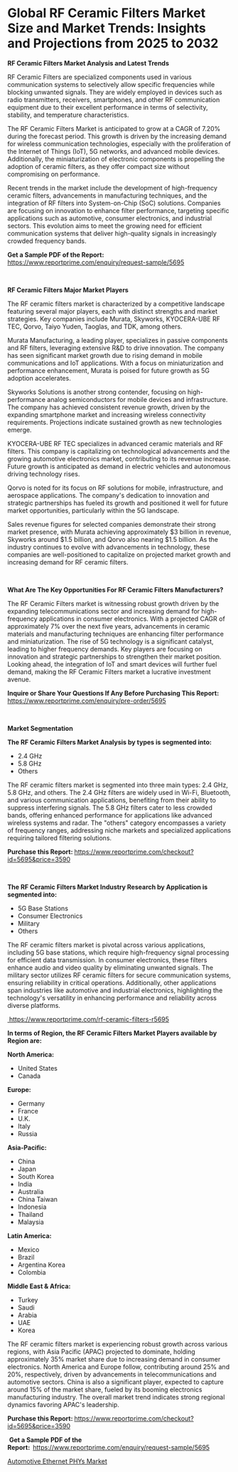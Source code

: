 <p><h1>Global RF Ceramic Filters Market Size and Market Trends: Insights and Projections from 2025 to 2032</h1></p><p><strong>RF Ceramic Filters Market Analysis and Latest Trends</strong></p>
<p><p>RF Ceramic Filters are specialized components used in various communication systems to selectively allow specific frequencies while blocking unwanted signals. They are widely employed in devices such as radio transmitters, receivers, smartphones, and other RF communication equipment due to their excellent performance in terms of selectivity, stability, and temperature characteristics.</p><p>The RF Ceramic Filters Market is anticipated to grow at a CAGR of 7.20% during the forecast period. This growth is driven by the increasing demand for wireless communication technologies, especially with the proliferation of the Internet of Things (IoT), 5G networks, and advanced mobile devices. Additionally, the miniaturization of electronic components is propelling the adoption of ceramic filters, as they offer compact size without compromising on performance.</p><p>Recent trends in the market include the development of high-frequency ceramic filters, advancements in manufacturing techniques, and the integration of RF filters into System-on-Chip (SoC) solutions. Companies are focusing on innovation to enhance filter performance, targeting specific applications such as automotive, consumer electronics, and industrial sectors. This evolution aims to meet the growing need for efficient communication systems that deliver high-quality signals in increasingly crowded frequency bands.</p></p>
<p><strong>Get a Sample PDF of the Report:&nbsp;</strong> <a href="https://www.reportprime.com/enquiry/request-sample/5695?utm_campaign=3248&utm_medium=2&utm_source=Github&utm_content=ia&utm_term=19032025&utm_id=rf-ceramic-filters">https://www.reportprime.com/enquiry/request-sample/5695</a></p>
<p>&nbsp;</p>
<p><strong>RF Ceramic Filters Major Market Players</strong></p>
<p><p>The RF ceramic filters market is characterized by a competitive landscape featuring several major players, each with distinct strengths and market strategies. Key companies include Murata, Skyworks, KYOCERA-UBE RF TEC, Qorvo, Taiyo Yuden, Taoglas, and TDK, among others.</p><p>Murata Manufacturing, a leading player, specializes in passive components and RF filters, leveraging extensive R&D to drive innovation. The company has seen significant market growth due to rising demand in mobile communications and IoT applications. With a focus on miniaturization and performance enhancement, Murata is poised for future growth as 5G adoption accelerates.</p><p>Skyworks Solutions is another strong contender, focusing on high-performance analog semiconductors for mobile devices and infrastructure. The company has achieved consistent revenue growth, driven by the expanding smartphone market and increasing wireless connectivity requirements. Projections indicate sustained growth as new technologies emerge.</p><p>KYOCERA-UBE RF TEC specializes in advanced ceramic materials and RF filters. This company is capitalizing on technological advancements and the growing automotive electronics market, contributing to its revenue increase. Future growth is anticipated as demand in electric vehicles and autonomous driving technology rises.</p><p>Qorvo is noted for its focus on RF solutions for mobile, infrastructure, and aerospace applications. The company's dedication to innovation and strategic partnerships has fueled its growth and positioned it well for future market opportunities, particularly within the 5G landscape.</p><p>Sales revenue figures for selected companies demonstrate their strong market presence, with Murata achieving approximately $3 billion in revenue, Skyworks around $1.5 billion, and Qorvo also nearing $1.5 billion. As the industry continues to evolve with advancements in technology, these companies are well-positioned to capitalize on projected market growth and increasing demand for RF ceramic filters.</p></p>
<p>&nbsp;</p>
<p><strong>What Are The Key Opportunities For RF Ceramic Filters Manufacturers?</strong></p>
<p><p>The RF Ceramic Filters market is witnessing robust growth driven by the expanding telecommunications sector and increasing demand for high-frequency applications in consumer electronics. With a projected CAGR of approximately 7% over the next five years, advancements in ceramic materials and manufacturing techniques are enhancing filter performance and miniaturization. The rise of 5G technology is a significant catalyst, leading to higher frequency demands. Key players are focusing on innovation and strategic partnerships to strengthen their market position. Looking ahead, the integration of IoT and smart devices will further fuel demand, making the RF Ceramic Filters market a lucrative investment avenue.</p></p>
<p><strong>Inquire or Share Your Questions If Any Before Purchasing This Report:</strong> <a href="https://www.reportprime.com/enquiry/pre-order/5695?utm_campaign=3248&utm_medium=2&utm_source=Github&utm_content=ia&utm_term=19032025&utm_id=rf-ceramic-filters">https://www.reportprime.com/enquiry/pre-order/5695</a></p>
<p>&nbsp;</p>
<p><strong>Market Segmentation</strong></p>
<p><strong>The RF Ceramic Filters Market Analysis by types is segmented into:</strong></p>
<p><ul><li>2.4 GHz</li><li>5.8 GHz</li><li>Others</li></ul></p>
<p><p>The RF ceramic filters market is segmented into three main types: 2.4 GHz, 5.8 GHz, and others. The 2.4 GHz filters are widely used in Wi-Fi, Bluetooth, and various communication applications, benefiting from their ability to suppress interfering signals. The 5.8 GHz filters cater to less crowded bands, offering enhanced performance for applications like advanced wireless systems and radar. The "others" category encompasses a variety of frequency ranges, addressing niche markets and specialized applications requiring tailored filtering solutions.</p></p>
<p><strong>Purchase this Report:&nbsp;</strong><a href="https://www.reportprime.com/checkout?id=5695&price=3590&utm_campaign=3248&utm_medium=2&utm_source=Github&utm_content=ia&utm_term=19032025&utm_id=rf-ceramic-filters">https://www.reportprime.com/checkout?id=5695&price=3590</a></p>
<p>&nbsp;</p>
<p><strong>The RF Ceramic Filters Market Industry Research by Application is segmented into:</strong></p>
<p><ul><li>5G Base Stations</li><li>Consumer Electronics</li><li>Military</li><li>Others</li></ul></p>
<p><p>The RF ceramic filters market is pivotal across various applications, including 5G base stations, which require high-frequency signal processing for efficient data transmission. In consumer electronics, these filters enhance audio and video quality by eliminating unwanted signals. The military sector utilizes RF ceramic filters for secure communication systems, ensuring reliability in critical operations. Additionally, other applications span industries like automotive and industrial electronics, highlighting the technology's versatility in enhancing performance and reliability across diverse platforms.</p></p>
<p><a href="https://www.reportprime.com/rf-ceramic-filters-r5695?utm_campaign=3248&utm_medium=2&utm_source=Github&utm_content=ia&utm_term=19032025&utm_id=rf-ceramic-filters">&nbsp;https://www.reportprime.com/rf-ceramic-filters-r5695</a></p>
<p><strong>In terms of Region, the RF Ceramic Filters Market Players available by Region are:</strong></p>
<p>
    <p> <strong> North America: </strong>
        <ul>
            <li>United States</li>
            <li>Canada</li>
        </ul>
        </p> 
    <p> <strong> Europe: </strong>
        <ul>
            <li>Germany</li>
            <li>France</li>
            <li>U.K.</li>
            <li>Italy</li>
            <li>Russia</li>
        </ul>
        </p> 
    <p> <strong> Asia-Pacific: </strong>
        <ul>
            <li>China</li>
            <li>Japan</li>
            <li>South Korea</li>
            <li>India</li>
            <li>Australia</li>
            <li>China Taiwan</li>
            <li>Indonesia</li>
            <li>Thailand</li>
            <li>Malaysia</li>
        </ul>
        </p> 
    <p> <strong> Latin America: </strong>
        <ul>
            <li>Mexico</li>
            <li>Brazil</li>
            <li>Argentina Korea</li>
            <li>Colombia</li>
        </ul>
        </p> 
    <p> <strong> Middle East & Africa: </strong>
        <ul>
            <li>Turkey</li>
            <li>Saudi</li>
            <li>Arabia</li>
            <li>UAE</li>
            <li>Korea</li>
        </ul>
    </p>
    </p>
<p><p>The RF ceramic filters market is experiencing robust growth across various regions, with Asia Pacific (APAC) projected to dominate, holding approximately 35% market share due to increasing demand in consumer electronics. North America and Europe follow, contributing around 25% and 20%, respectively, driven by advancements in telecommunications and automotive sectors. China is also a significant player, expected to capture around 15% of the market share, fueled by its booming electronics manufacturing industry. The overall market trend indicates strong regional dynamics favoring APAC's leadership.</p></p>
<p><strong>Purchase this Report: </strong><a href="https://www.reportprime.com/checkout?id=5695&price=3590&utm_campaign=3248&utm_medium=2&utm_source=Github&utm_content=ia&utm_term=19032025&utm_id=rf-ceramic-filters">https://www.reportprime.com/checkout?id=5695&price=3590</a></p>
<p>&nbsp;<strong>Get a Sample PDF of the Report:&nbsp;&nbsp;</strong><a href="https://www.reportprime.com/enquiry/request-sample/5695?utm_campaign=3248&utm_medium=2&utm_source=Github&utm_content=ia&utm_term=19032025&utm_id=rf-ceramic-filters">https://www.reportprime.com/enquiry/request-sample/5695</a></p>
<p><strong></strong></p>
<p><p><a href="https://github.com/doljanzwald/Market-Research-Report-List-1/blob/main/automotive-ethernet-phys-market.md?utm_campaign=3248&utm_medium=2&utm_source=Github&utm_content=ia&utm_term=19032025&utm_id=rf-ceramic-filters">Automotive Ethernet PHYs Market</a></p></p>